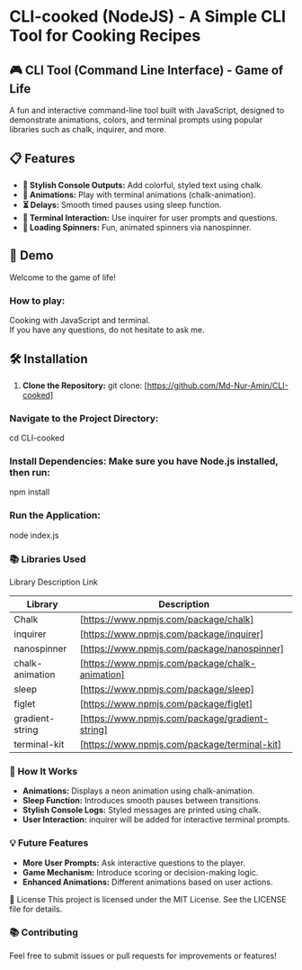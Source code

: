 # CLI-cooked (NodeJS) - A Simple CLI Tool for Cooking Recipes

## 🎮 CLI Tool (Command Line Interface) - Game of Life
A fun and interactive command-line tool built with JavaScript, designed to demonstrate animations, colors, and terminal prompts using popular libraries such as chalk, inquirer, and more.

## 📋 Features
- **🎨 Stylish Console Outputs:** Add colorful, styled text using chalk.
- **🎥 Animations:** Play with terminal animations (chalk-animation).
- **⏳ Delays:** Smooth timed pauses using sleep function.
- **💬 Terminal Interaction:** Use inquirer for user prompts and questions.
- **🔄 Loading Spinners:** Fun, animated spinners via nanospinner.

## 🚀 Demo
Welcome to the game of life!  

### How to play:  
Cooking with JavaScript and terminal.  
If you have any questions, do not hesitate to ask me.

## 🛠️ Installation
1. **Clone the Repository:**
git clone: [https://github.com/Md-Nur-Amin/CLI-cooked]



### Navigate to the Project Directory:
cd CLI-cooked

### Install Dependencies: Make sure you have Node.js installed, then run:
npm install

### Run the Application:
node index.js

### 📚 Libraries Used
Library	Description	Link

|  Library  | Description |
| ------------- | ------------- |
| Chalk  | [https://www.npmjs.com/package/chalk]  |
| inquirer | [https://www.npmjs.com/package/inquirer]  |
| nanospinner | [https://www.npmjs.com/package/nanospinner]  |
| chalk-animation | [https://www.npmjs.com/package/chalk-animation]  |
| sleep | [https://www.npmjs.com/package/sleep]  |
| figlet | [https://www.npmjs.com/package/figlet]  |
| gradient-string |  [https://www.npmjs.com/package/gradient-string]  |
|  terminal-kit | [https://www.npmjs.com/package/terminal-kit]  |


### 🌱 How It Works
- **Animations:** Displays a neon animation using chalk-animation.
- **Sleep Function:** Introduces smooth pauses between transitions.
- **Stylish Console Logs:** Styled messages are printed using chalk.
- **User Interaction:** inquirer will be added for interactive terminal prompts.

### 💡 Future Features
- **More User Prompts:** Ask interactive questions to the player.
- **Game Mechanism:** Introduce scoring or decision-making logic.
- **Enhanced Animations:** Different animations based on user actions.


📜 License
This project is licensed under the MIT License. See the LICENSE file for details.

### 📚 Contributing
Feel free to submit issues or pull requests for improvements or features!